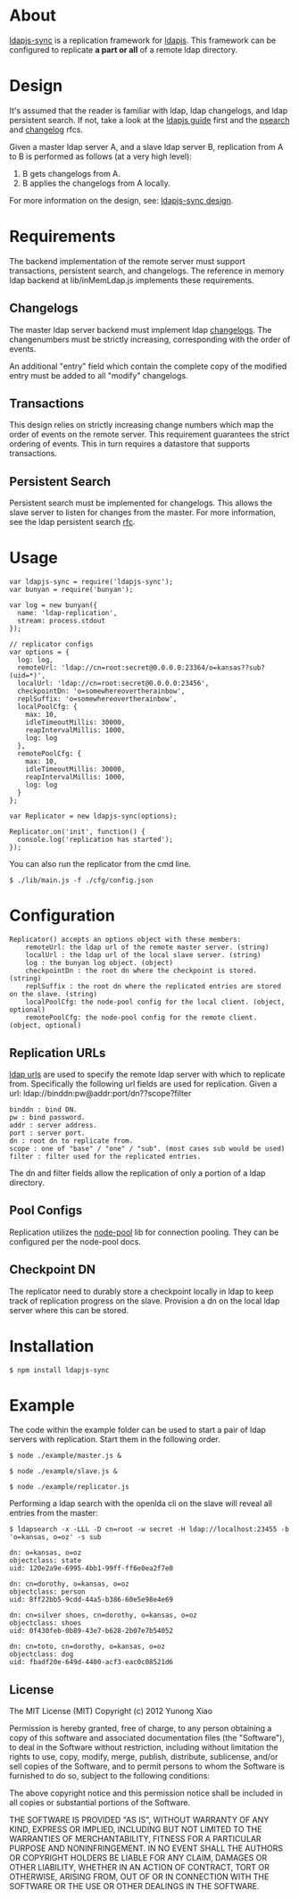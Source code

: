 # About
[ldapjs-sync](https://github.com/yunong/node-ldapjs-sync) is a replication
framework for [ldapjs](https://github.com/mcavage/node-ldapjs). This framework can be configured to replicate **a part or all** of a remote ldap directory.

# Design

It's assumed that the reader is familiar with ldap, ldap changelogs, and ldap persistent
search. If not, take a look at the [ldapjs guide](http://ldapjs.org/guide.html) first and the
[psearch](http://tools.ietf.org/id/draft-ietf-ldapext-psearch-03.txt) and
[changelog](http://tools.ietf.org/html/draft-good-ldap-changelog-04) rfcs.

Given a master ldap server A, and a slave ldap server B, replication from A to B is
performed as follows (at a very high level):

1. B gets changelogs from A.
2. B applies the changelogs from A locally.

For more information on the design, see: [ldapjs-sync design](https://github.com/yunong/node-ldapjs-sync/blob/master/DESIGN.md).

# Requirements

The backend implementation of the remote server must support transactions, persistent search, and changelogs. The reference in memory ldap backend at lib/inMemLdap.js implements these requirements.

## Changelogs

The master ldap server backend must implement ldap [changelogs](http://tools.ietf.org/html/draft-good-ldap-changelog-04).
The changenumbers must be strictly increasing, corresponding with the order of events.

An additional "entry" field which contain the complete copy of the modified entry must be added to all "modify" changelogs.

## Transactions

This design relies on strictly increasing change numbers which map the order of events on the remote server. This requirement guarantees the strict ordering of events. This in turn requires a datastore that supports transactions.

## Persistent Search

Persistent search must be implemented for changelogs. This allows the slave server to
listen for changes from the master. For more information, see the ldap persistent search
[rfc](http://tools.ietf.org/id/draft-ietf-ldapext-psearch-03.txt).

# Usage
    var ldapjs-sync = require('ldapjs-sync');
    var bunyan = require('bunyan');

    var log = new bunyan({
      name: 'ldap-replication',
      stream: process.stdout
    });

    // replicator configs
    var options = {
      log: log,
      remoteUrl: 'ldap://cn=root:secret@0.0.0.0:23364/o=kansas??sub?(uid=*)',
      localUrl: 'ldap://cn=root:secret@0.0.0.0:23456',
      checkpointDn: 'o=somewhereovertherainbow',
      replSuffix: 'o=somewhereovertherainbow',
      localPoolCfg: {
        max: 10,
        idleTimeoutMillis: 30000,
        reapIntervalMillis: 1000,
        log: log
      },
      remotePoolCfg: {
        max: 10,
        idleTimeoutMillis: 30000,
        reapIntervalMillis: 1000,
        log: log
      }
    };

    var Replicator = new ldapjs-sync(options);

    Replicator.on('init', function() {
      console.log('replication has started');
    });

You can also run the replicator from the cmd line.

    $ ./lib/main.js -f ./cfg/config.json

# Configuration

    Replicator() accepts an options object with these members:
        remoteUrl: the ldap url of the remote master server. (string)
        localUrl : the ldap url of the local slave server. (string)
        log : the bunyan log object. (object)
        checkpointDn : the root dn where the checkpoint is stored. (string)
        replSuffix : the root dn where the replicated entries are stored on the slave. (string)
        localPoolCfg: the node-pool config for the local client. (object, optional)
        remotePoolCfg: the node-pool config for the remote client. (object, optional)

## Replication URLs

[ldap urls](http://www.ietf.org/rfc/rfc2255.txt) are used to specify the remote ldap server
with which to replicate from. Specifically the following url fields are used for
replication. Given a url:
    ldap://binddn:pw@addr:port/dn??scope?filter

    binddn : bind DN.
    pw : bind password.
    addr : server address.
    port : server port.
    dn : root dn to replicate from.
    scope : one of "base" / "one" / "sub". (most cases sub would be used)
    filter : filter used for the replicated entries.

The dn and filter fields allow the replication of only a portion of a ldap directory.

## Pool Configs

Replication utilizes the [node-pool](https://github.com/coopernurse/node-pool) lib for
connection pooling. They can be configured per the node-pool docs.

## Checkpoint DN

The replicator need to durably store a checkpoint locally in ldap to keep track of
replication progress on the slave. Provision a dn on the local ldap server where this can
be stored.

# Installation

    $ npm install ldapjs-sync

# Example

The code within the example folder can be used to start a pair of ldap servers with
replication. Start them in the following order.

    $ node ./example/master.js &

    $ node ./example/slave.js &

    $ node ./example/replicator.js

Performing a ldap search with the openlda cli on the slave will reveal all entries from the
master:

    $ ldapsearch -x -LLL -D cn=root -w secret -H ldap://localhost:23455 -b 'o=kansas, o=oz' -s sub

    dn: o=kansas, o=oz
    objectclass: state
    uid: 120e2a9e-6995-4bb1-99ff-ff6e0ea2f7e0

    dn: cn=dorothy, o=kansas, o=oz
    objectclass: person
    uid: 8ff22bb5-9cdd-44a5-b386-60e5e98e4e69

    dn: cn=silver shoes, cn=dorothy, o=kansas, o=oz
    objectclass: shoes
    uid: 0f430feb-0b89-43e7-b628-2b07e7b54052

    dn: cn=toto, cn=dorothy, o=kansas, o=oz
    objectclass: dog
    uid: fbadf20e-649d-4400-acf3-eac0c08521d6

## License

The MIT License (MIT)
Copyright (c) 2012 Yunong Xiao

Permission is hereby granted, free of charge, to any person obtaining a copy of
this software and associated documentation files (the "Software"), to deal in
the Software without restriction, including without limitation the rights to
use, copy, modify, merge, publish, distribute, sublicense, and/or sell copies of
the Software, and to permit persons to whom the Software is furnished to do so,
subject to the following conditions:

The above copyright notice and this permission notice shall be included in all
copies or substantial portions of the Software.

THE SOFTWARE IS PROVIDED "AS IS", WITHOUT WARRANTY OF ANY KIND, EXPRESS OR
IMPLIED, INCLUDING BUT NOT LIMITED TO THE WARRANTIES OF MERCHANTABILITY,
FITNESS FOR A PARTICULAR PURPOSE AND NONINFRINGEMENT. IN NO EVENT SHALL THE
AUTHORS OR COPYRIGHT HOLDERS BE LIABLE FOR ANY CLAIM, DAMAGES OR OTHER
LIABILITY, WHETHER IN AN ACTION OF CONTRACT, TORT OR OTHERWISE, ARISING FROM,
OUT OF OR IN CONNECTION WITH THE SOFTWARE OR THE USE OR OTHER DEALINGS IN THE
SOFTWARE.